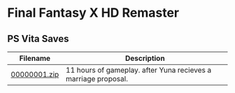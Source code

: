 # Final Fantasy X HD Remaster

## PS Vita Saves

| Filename | Description |
|----------|-------------|
| [00000001.zip](00000001.zip) | 11 hours of gameplay. after Yuna recieves a marriage proposal.  |
